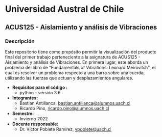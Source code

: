 # Universidad Austral de Chile
## ACUS125 - Aislamiento y análisis de Vibraciones
### Descripción
Este repositorio tiene como propósito permitir la visualización del producto final del primer trabajo perteneciente a la asignatura de ACUS125 - Aislamiento y análisis de Vibraciones. En primera lugar, este aborda un problema del libro de "Fundamentals of Vibrations: Leonard Meirovitch", el cual es resolver un problema respecto a una barra sobre una cuerda, utilizando las fuerzas que actuan y desplazamientos angulares.
* **Requisitos para el código :**
  + python - versión 3.6
* **Integrantes:**
  + Bastian Antillanca, bastian.antillanca@alumnos.uach.cl
  + Ricardo Pino, ricardo.pino@alumnos.uach.cl
* **Semestre:**
  + Invierno 2022
* **Docente responsable:** 
  + Dr. Víctor Poblete Ramírez, vpoblete@uach.cl 
